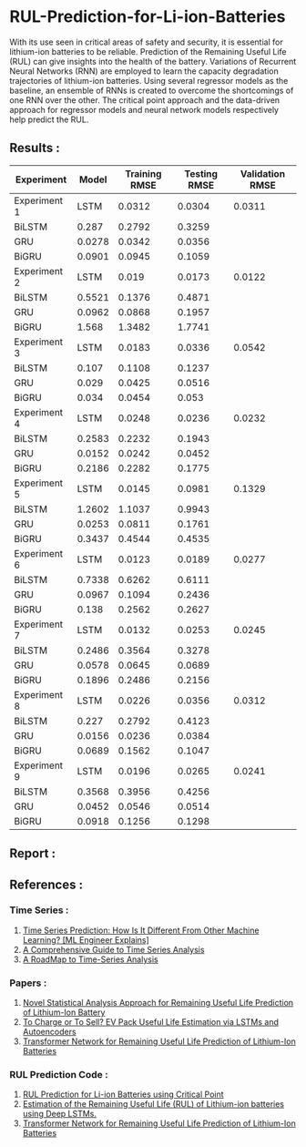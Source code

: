 # RUL-Prediction-for-Li-ion-Batteries
With its use seen in critical areas of safety and security, it is essential for lithium-ion batteries to be reliable. Prediction of the Remaining Useful Life (RUL) can give insights into the health of the battery. Variations of Recurrent Neural Networks (RNN) are employed to learn the capacity degradation trajectories of lithium-ion batteries. Using several regressor models as the baseline, an ensemble of RNNs is created to overcome the shortcomings of one RNN over the other. The critical point approach and the data-driven approach for regressor models and neural network models respectively help predict the RUL. 

## Results :
| Experiment   | Model  | Training RMSE | Testing RMSE | Validation RMSE |
| ------------ | ------ | ------------- | ------------ | --------------- |
| Experiment 1 | LSTM   | 0.0312        | 0.0304       | 0.0311          |
| BiLSTM       | 0.287  | 0.2792        | 0.3259       |
| GRU          | 0.0278 | 0.0342        | 0.0356       |
| BiGRU        | 0.0901 | 0.0945        | 0.1059       |
| Experiment 2 | LSTM   | 0.019         | 0.0173       | 0.0122          |
| BiLSTM       | 0.5521 | 0.1376        | 0.4871       |
| GRU          | 0.0962 | 0.0868        | 0.1957       |
| BiGRU        | 1.568  | 1.3482        | 1.7741       |
| Experiment 3 | LSTM   | 0.0183        | 0.0336       | 0.0542          |
| BiLSTM       | 0.107  | 0.1108        | 0.1237       |
| GRU          | 0.029  | 0.0425        | 0.0516       |
| BiGRU        | 0.034  | 0.0454        | 0.053        |
| Experiment 4 | LSTM   | 0.0248        | 0.0236       | 0.0232          |
| BiLSTM       | 0.2583 | 0.2232        | 0.1943       |
| GRU          | 0.0152 | 0.0242        | 0.0452       |
| BiGRU        | 0.2186 | 0.2282        | 0.1775       |
| Experiment 5 | LSTM   | 0.0145        | 0.0981       | 0.1329          |
| BiLSTM       | 1.2602 | 1.1037        | 0.9943       |
| GRU          | 0.0253 | 0.0811        | 0.1761       |
| BiGRU        | 0.3437 | 0.4544        | 0.4535       |
| Experiment 6 | LSTM   | 0.0123        | 0.0189       | 0.0277          |
| BiLSTM       | 0.7338 | 0.6262        | 0.6111       |
| GRU          | 0.0967 | 0.1094        | 0.2436       |
| BiGRU        | 0.138  | 0.2562        | 0.2627       |
| Experiment 7 | LSTM   | 0.0132        | 0.0253       | 0.0245          |
| BiLSTM       | 0.2486 | 0.3564        | 0.3278       |
| GRU          | 0.0578 | 0.0645        | 0.0689       |
| BiGRU        | 0.1896 | 0.2486        | 0.2156       |
| Experiment 8 | LSTM   | 0.0226        | 0.0356       | 0.0312          |
| BiLSTM       | 0.227  | 0.2792        | 0.4123       |
| GRU          | 0.0156 | 0.0236        | 0.0384       |
| BiGRU        | 0.0689 | 0.1562        | 0.1047       |
| Experiment 9 | LSTM   | 0.0196        | 0.0265       | 0.0241          |
| BiLSTM       | 0.3568 | 0.3956        | 0.4256       |
| GRU          | 0.0452 | 0.0546        | 0.0514       |
| BiGRU        | 0.0918 | 0.1256        | 0.1298       |


## Report :

## References :
### Time Series :
1. [Time Series Prediction: How Is It Different From Other Machine Learning? [ML Engineer Explains] ](https://neptune.ai/blog/time-series-prediction-vs-machine-learning)
2. [A Comprehensive Guide to Time Series Analysis](https://www.analyticsvidhya.com/blog/2021/10/a-comprehensive-guide-to-time-series-analysis/)
3. [A RoadMap to Time-Series Analysis](https://medium.com/featurepreneur/a-roadmap-for-time-series-analysis-3faf49b2126)

### Papers :
1. [Novel Statistical Analysis Approach for Remaining Useful Life Prediction of Lithium-Ion Battery](https://ieeexplore.ieee.org/document/9579982)
2. [To Charge or To Sell? EV Pack Useful Life Estimation via LSTMs and Autoencoders](https://arxiv.org/abs/2110.03585)
3. [Transformer Network for Remaining Useful Life Prediction of Lithium-Ion Batteries](https://ieeexplore.ieee.org/stamp/stamp.jsp?tp=&arnumber=9714323)


### RUL Prediction Code :
1. [RUL Prediction for Li-ion Batteries using Critical Point](https://github.com/yash0530/RUL-Prediction-for-Li-ion-Batteries)
2. [Estimation of the Remaining Useful Life (RUL) of Lithium-ion batteries using Deep LSTMs.](https://github.com/MichaelBosello/battery-rul-estimation)
3. [Transformer Network for Remaining Useful Life Prediction of Lithium-Ion Batteries](https://github.com/XiuzeZhou/RUL)
